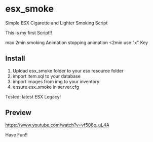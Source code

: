 # esx_smoke
Simple ESX Cigarette and Lighter Smoking Script

This is my first Script!!

max 2min smoking Animation
stopping animation <2min use "x" Key

## Install
1. Upload esx_smoke folder to your esx resource folder
2. import item.sql to your database
3. import images from img to your inventory
4. ensure esx_smoke in server.cfg

Tested: latest ESX Legacy!

## Preview
https://www.youtube.com/watch?v=vf508o_uL4A

Have Fun!!

